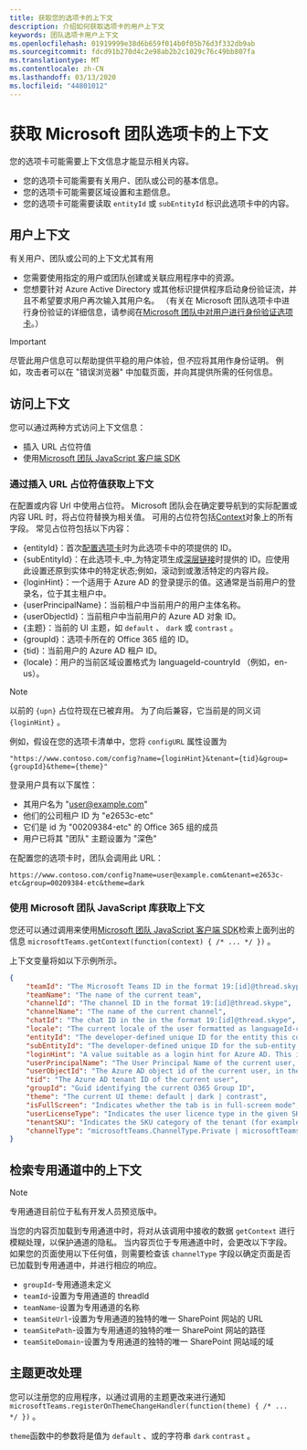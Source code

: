 ```yaml
---
title: 获取您的选项卡的上下文
description: 介绍如何获取选项卡的用户上下文
keywords: 团队选项卡用户上下文
ms.openlocfilehash: 01919999e38d6b659f014b0f05b76d3f332db9ab
ms.sourcegitcommit: fdcd91b270d4c2e98ab2b2c1029c76c49bb807fa
ms.translationtype: MT
ms.contentlocale: zh-CN
ms.lasthandoff: 03/13/2020
ms.locfileid: "44801012"
---
```

# <a name="get-context-for-your-microsoft-teams-tab"></a>获取 Microsoft 团队选项卡的上下文

您的选项卡可能需要上下文信息才能显示相关内容。

* 您的选项卡可能需要有关用户、团队或公司的基本信息。
* 您的选项卡可能需要区域设置和主题信息。
* 您的选项卡可能需要读取 `entityId` 或 `subEntityId` 标识此选项卡中的内容。

## <a name="user-context"></a>用户上下文

有关用户、团队或公司的上下文尤其有用

* 您需要使用指定的用户或团队创建或关联应用程序中的资源。
* 您想要针对 Azure Active Directory 或其他标识提供程序启动身份验证流，并且不希望要求用户再次输入其用户名。 （有关在 Microsoft 团队选项卡中进行身份验证的详细信息，请参阅在[Microsoft 团队中对用户进行身份验证选项卡](~/concepts/authentication/authentication.md)。）

> [!IMPORTANT]
> 尽管此用户信息可以帮助提供平稳的用户体验，但*不*应将其用作身份证明。 例如，攻击者可以在 "错误浏览器" 中加载页面，并向其提供所需的任何信息。

## <a name="accessing-context"></a>访问上下文

您可以通过两种方式访问上下文信息：

* 插入 URL 占位符值
* 使用[Microsoft 团队 JavaScript 客户端 SDK](/javascript/api/overview/msteams-client)

### <a name="getting-context-by-inserting-url-placeholder-values"></a>通过插入 URL 占位符值获取上下文

在配置或内容 Url 中使用占位符。 Microsoft 团队会在确定要导航到的实际配置或内容 URL 时，将占位符替换为相关值。 可用的占位符包括[Context](/javascript/api/@microsoft/teams-js/microsoftteams.context?view=msteams-client-js-latest)对象上的所有字段。 常见占位符包括以下内容：

* {entityId}：首次[配置选项卡](~/tabs/how-to/create-tab-pages/configuration-page.md)时为此选项卡中的项提供的 ID。
* {subEntityId}：在此选项卡_中_为特定项生成[深层链接](~/concepts/build-and-test/deep-links.md)时提供的 ID。应使用此设置还原到实体中的特定状态;例如，滚动到或激活特定的内容片段。
* {loginHint}：一个适用于 Azure AD 的登录提示的值。这通常是当前用户的登录名，位于其主租户中。
* {userPrincipalName}：当前租户中当前用户的用户主体名称。
* {userObjectId}：当前租户中当前用户的 Azure AD 对象 ID。
* {主题}：当前的 UI 主题，如 `default` 、 `dark` 或 `contrast` 。
* {groupId}：选项卡所在的 Office 365 组的 ID。
* {tid}：当前用户的 Azure AD 租户 ID。
* {locale}：用户的当前区域设置格式为 languageId-countryId （例如，en-us）。

>[!NOTE]
>以前的 `{upn}` 占位符现在已被弃用。 为了向后兼容，它当前是的同义词 `{loginHint}` 。

例如，假设在您的选项卡清单中，您将 `configURL` 属性设置为

`"https://www.contoso.com/config?name={loginHint}&tenant={tid}&group={groupId}&theme={theme}"`

登录用户具有以下属性：

* 其用户名为 "user@example.com"
* 他们的公司租户 ID 为 "e2653c-etc"
* 它们是 id 为 "00209384-etc" 的 Office 365 组的成员
* 用户已将其 "团队" 主题设置为 "深色"

在配置您的选项卡时，团队会调用此 URL：

`https://www.contoso.com/config?name=user@example.com&tenant=e2653c-etc&group=00209384-etc&theme=dark`

### <a name="getting-context-by-using-the-microsoft-teams-javascript-library"></a>使用 Microsoft 团队 JavaScript 库获取上下文

您还可以通过调用来使用[Microsoft 团队 JavaScript 客户端 SDK](/javascript/api/overview/msteams-client)检索上面列出的信息 `microsoftTeams.getContext(function(context) { /* ... */ })` 。

上下文变量将如以下示例所示。

```json
{
    "teamId": "The Microsoft Teams ID in the format 19:[id]@thread.skype",
    "teamName": "The name of the current team",
    "channelId": "The channel ID in the format 19:[id]@thread.skype",
    "channelName": "The name of the current channel",
    "chatId": "The chat ID in the in the format 19:[id]@thread.skype",
    "locale": "The current locale of the user formatted as languageId-countryId (for example, en-us)",
    "entityId": "The developer-defined unique ID for the entity this content points to",
    "subEntityId": "The developer-defined unique ID for the sub-entity this content points to",
    "loginHint": "A value suitable as a login hint for Azure AD. This is usually the login name of the current user, in their home tenant",
    "userPrincipalName": "The User Principal Name of the current user, in the current tenant",
    "userObjectId": "The Azure AD object id of the current user, in the current tenant",
    "tid": "The Azure AD tenant ID of the current user",
    "groupId": "Guid identifying the current O365 Group ID",
    "theme": "The current UI theme: default | dark | contrast",
    "isFullScreen": "Indicates whether the tab is in full-screen mode",
    "userLicenseType": "Indicates the user licence type in the given SKU (for example, student or teacher)",
    "tenantSKU": "Indicates the SKU category of the tenant (for example, EDU)",
    "channelType": "microsoftTeams.ChannelType.Private | microsoftTeams.ChannelType.Regular"
}
```

## <a name="retrieving-context-in-private-channels"></a>检索专用通道中的上下文

> [!Note]
> 专用通道目前位于私有开发人员预览版中。

当您的内容页加载到专用通道中时，将对从该调用中接收的数据 `getContext` 进行模糊处理，以保护通道的隐私。 当内容页位于专用通道中时，会更改以下字段。 如果您的页面使用以下任何值，则需要检查该 `channelType` 字段以确定页面是否已加载到专用通道中，并进行相应的响应。

* `groupId`-专用通道未定义
* `teamId`-设置为专用通道的 threadId
* `teamName`-设置为专用通道的名称
* `teamSiteUrl`-设置为专用通道的独特的唯一 SharePoint 网站的 URL
* `teamSitePath`-设置为专用通道的独特的唯一 SharePoint 网站的路径
* `teamSiteDomain`-设置为专用通道的独特的唯一 SharePoint 网站域的域

## <a name="theme-change-handling"></a>主题更改处理

您可以注册您的应用程序，以通过调用的主题更改来进行通知 `microsoftTeams.registerOnThemeChangeHandler(function(theme) { /* ... */ })` 。

`theme`函数中的参数将是值为 `default` 、或的字符串 `dark` `contrast` 。